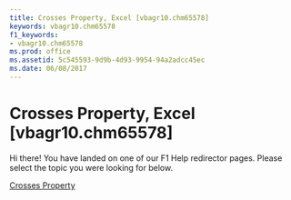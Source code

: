 ```yaml
---
title: Crosses Property, Excel [vbagr10.chm65578]
keywords: vbagr10.chm65578
f1_keywords:
- vbagr10.chm65578
ms.prod: office
ms.assetid: 5c545593-9d9b-4d93-9954-94a2adcc45ec
ms.date: 06/08/2017
---
```



# Crosses Property, Excel [vbagr10.chm65578]

Hi there! You have landed on one of our F1 Help redirector pages. Please select the topic you were looking for below.

[Crosses Property](http://msdn.microsoft.com/library/60c2ae55-87ad-f28d-5739-cbd51c8144be%28Office.15%29.aspx)

